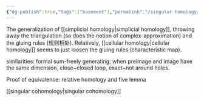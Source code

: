 ```yaml
---
{"dg-publish":true,"tags":["basement"],"permalink":"/singular homology/","dgPassFrontmatter":true,"created":"2024-11-24T14:21:12.350+01:00","updated":"2024-12-19T22:52:37.450+01:00"}
---
```


The generalization of [[simplicial homology\|simplicial homology]], throwing away the triangulation (so does the notion of complex-approximation) and the gluing rules (规则相处). Relatively, [[cellular homology\|cellular homology]] seems to just loosen the gluing rules (characteristic map).

similarities: formal sum-freely generating; when preimage and image have the same dimension, close~closed loop, exact~not around holes.

Proof of equivalence: relative homology and five lemma

[[singular cohomology\|singular cohomology]]